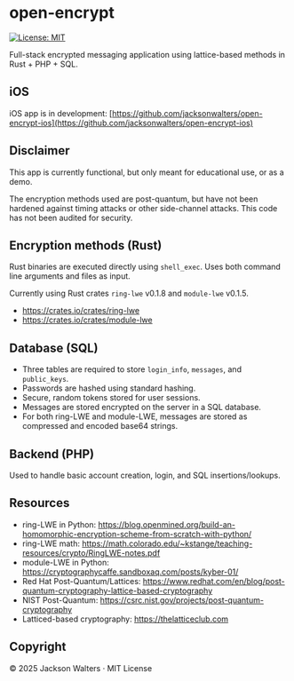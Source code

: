 # open-encrypt

[![License: MIT](https://img.shields.io/badge/License-MIT-brightgreen.svg)](https://opensource.org/licenses/MIT)

Full-stack encrypted messaging application using lattice-based methods in Rust + PHP + SQL.

## iOS

iOS app is in development: [https://github.com/jacksonwalters/open-encrypt-ios](https://github.com/jacksonwalters/open-encrypt-ios)

## Disclaimer

This app is currently functional, but only meant for educational use, or as a demo.

The encryption methods used are post-quantum, but have not been hardened against timing attacks or other side-channel attacks. This code has not been audited for security.

## Encryption methods (Rust)

Rust binaries are executed directly using `shell_exec`. Uses both command line arguments and files as input.

Currently using Rust crates `ring-lwe` v0.1.8 and `module-lwe` v0.1.5. 

- https://crates.io/crates/ring-lwe
- https://crates.io/crates/module-lwe

## Database (SQL)

- Three tables are required to store `login_info`, `messages`, and `public_keys`.
- Passwords are hashed using standard hashing. 
- Secure, random tokens stored for user sessions.
- Messages are stored encrypted on the server in a SQL database.
- For both ring-LWE and module-LWE, messages are stored as compressed and encoded base64 strings.

## Backend (PHP)

Used to handle basic account creation, login, and SQL insertions/lookups. 

## Resources

- ring-LWE in Python: https://blog.openmined.org/build-an-homomorphic-encryption-scheme-from-scratch-with-python/
- ring-LWE math: https://math.colorado.edu/~kstange/teaching-resources/crypto/RingLWE-notes.pdf
- module-LWE in Python: https://cryptographycaffe.sandboxaq.com/posts/kyber-01/
- Red Hat Post-Quantum/Lattices: https://www.redhat.com/en/blog/post-quantum-cryptography-lattice-based-cryptography
- NIST Post-Quantum: https://csrc.nist.gov/projects/post-quantum-cryptography
- Latticed-based cryptography: https://thelatticeclub.com

## Copyright

© 2025 Jackson Walters · MIT License
